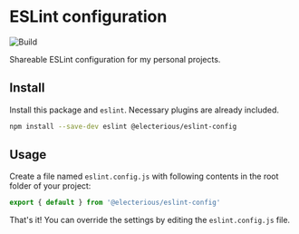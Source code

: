 # ESLint configuration

![Build](https://github.com/electerious/eslint-config/workflows/Build/badge.svg)

Shareable ESLint configuration for my personal projects.

## Install

Install this package and `eslint`. Necessary plugins are already included.

```bash
npm install --save-dev eslint @electerious/eslint-config
```

## Usage

Create a file named `eslint.config.js` with following contents in the root folder of your project:

```js
export { default } from '@electerious/eslint-config'
```

That's it! You can override the settings by editing the `eslint.config.js` file.

